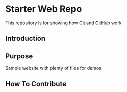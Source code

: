 # Starter Web Repo

This repository is for showing how Git and GitHub work

## Introduction



## Purpose

Sample website with plenty of files for demos

## How To Contribute